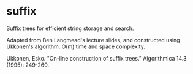 suffix
==============================

Suffix trees for efficient string storage and search. 

Adapted from Ben Langmead's lecture slides, and constructed using Ukkonen's algorithm. O(m) time and space complexity.

Ukkonen, Esko. "On-line construction of suffix trees." Algorithmica 14.3 (1995): 249-260.


